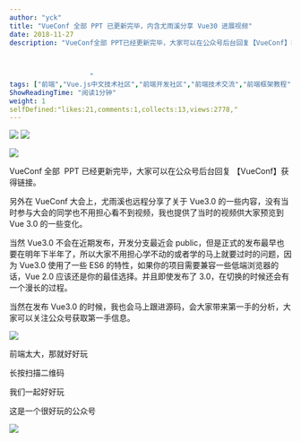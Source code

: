 ```yaml
---
author: "yck"
title: "VueConf 全部 PPT 已更新完毕，内含尤雨溪分享 Vue30 进展视频"
date: 2018-11-27
description: "VueConf全部 PPT已经更新完毕，大家可以在公众号后台回复【VueConf】获得链接。另外在 VueConf大会上，尤雨溪也远程分享了关于Vue30的一些内容，没有当时参与大会的同学也不用担心
        
            
                
                    "
tags: ["前端","Vue.js中文技术社区","前端开发社区","前端技术交流","前端框架教程","JavaScript 学习资源","CSS 技巧与最佳实践","HTML5 最新动态","前端工程师职业发展","开源前端项目","前端技术趋势"]
ShowReadingTime: "阅读1分钟"
weight: 1
selfDefined:"likes:21,comments:1,collects:13,views:2778,"
---
```

![](/images/jueJin/1675443f97c9e8a.png) ![](/images/jueJin/1675443f97daeda.png)

![](/images/jueJin/1675443f97eb9e0.png)

VueConf 全部  PPT 已经更新完毕，大家可以在公众号后台回复 【VueConf】获得链接。

另外在 VueConf 大会上，尤雨溪也远程分享了关于 Vue3.0 的一些内容，没有当时参与大会的同学也不用担心看不到视频，我也提供了当时的视频供大家预览到 Vue 3.0 的一些变化。

当然 Vue3.0 不会在近期发布，开发分支最近会 public，但是正式的发布最早也要在明年下半年了，所以大家不用担心学不动的或者学的马上就要过时的问题，因为 Vue3.0 使用了一些 ES6 的特性，如果你的项目需要兼容一些低端浏览器的话，Vue 2.0 应该还是你的最佳选择。并且即使发布了 3.0，在切换的时候还会有一个漫长的过程。

当然在发布 Vue3.0 的时候，我也会马上跟进源码，会大家带来第一手的分析，大家可以关注公众号获取第一手信息。

![](/images/jueJin/1675443f97cc451.png)

前端太大，那就好好玩

长按扫描二维码

我们一起好好玩

这是一个很好玩的公众号

![](/images/jueJin/1675444061ab7e4.png)